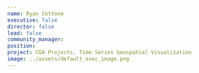 ```yaml
---
name: Ryan Cottone
executive: false
director: false
lead: false
community_manager:   
position:  
project: CGA Projects, Time-Series Geospatial Visualization
image: ../assets/default_exec_image.png
---
```

